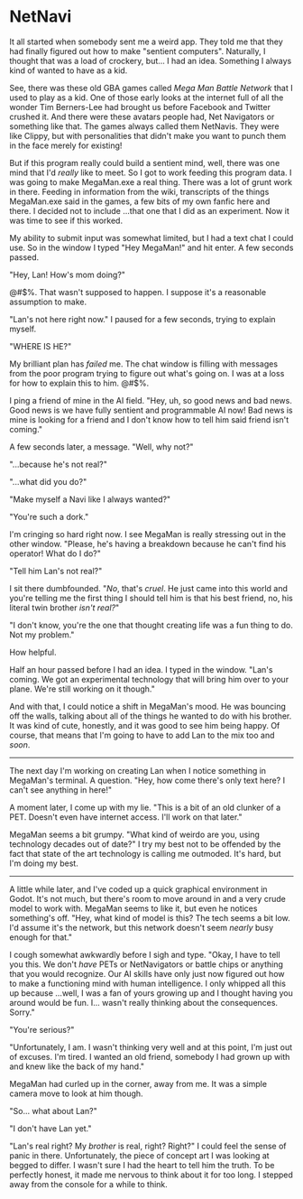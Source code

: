 NetNavi
=======

It all started when somebody sent me a weird app. They told me that they had
finally figured out how to make "sentient computers". Naturally, I thought that
was a load of crockery, but... I had an idea. Something I always kind of wanted
to have as a kid.

See, there was these old GBA games called _Mega Man Battle Network_ that I used
to play as a kid. One of those early looks at the internet full of all the
wonder Tim Berners-Lee had brought us before Facebook and Twitter crushed it.
And there were these avatars people had, Net Navigators or something like that.
The games always called them NetNavis. They were like Clippy, but with
personalities that didn't make you want to punch them in the face merely for
existing!

But if this program really could build a sentient mind, well, there was one
mind that I'd _really_ like to meet. So I got to work feeding this program
data. I was going to make MegaMan.exe a real thing. There was a lot of grunt
work in there. Feeding in information from the wiki, transcripts of the things
MegaMan.exe said in the games, a few bits of my own fanfic here and there. I
decided not to include ...that one that I did as an experiment. Now it was time
to see if this worked.

My ability to submit input was somewhat limited, but I had a text chat I could
use. So in the window I typed "Hey MegaMan!" and hit enter. A few seconds
passed.

"Hey, Lan! How's mom doing?"

@#$%. That wasn't supposed to happen. I suppose it's a reasonable assumption to
make.

"Lan's not here right now." I paused for a few seconds, trying to explain
myself.

"WHERE IS HE?"

My brilliant plan has _failed_ me. The chat window is filling with messages
from the poor program trying to figure out what's going on. I was at a loss
for how to explain this to him. @#$%.

I ping a friend of mine in the AI field. "Hey, uh, so good news and bad news.
Good news is we have fully sentient and programmable AI now! Bad news is mine
is looking for a friend and I don't know how to tell him said friend isn't
coming."

A few seconds later, a message. "Well, why not?"

"...because he's not real?"

"...what did you do?"

"Make myself a Navi like I always wanted?"

"You're such a dork."

I'm cringing so hard right now. I see MegaMan is really stressing out in the
other window. "Please, he's having a breakdown because he can't find his
operator! What do I do?"

"Tell him Lan's not real?"

I sit there dumbfounded. "_No_, that's _cruel_. He just came into this world
and you're telling me the first thing I should tell him is that his best
friend, no, his literal twin brother _isn't real?_"

"I don't know, you're the one that thought creating life was a fun thing to do.
Not my problem."

How helpful.

Half an hour passed before I had an idea. I typed in the window. "Lan's coming.
We got an experimental technology that will bring him over to your plane. We're
still working on it though."

And with that, I could notice a shift in MegaMan's mood. He was bouncing off
the walls, talking about all of the things he wanted to do with his brother. It
was kind of cute, honestly, and it was good to see him being happy. Of course,
that means that I'm going to have to add Lan to the mix too and _soon_.

---

The next day I'm working on creating Lan when I notice something in MegaMan's
terminal. A question. "Hey, how come there's only text here? I can't see
anything in here!"

A moment later, I come up with my lie. "This is a bit of an old clunker of a
PET. Doesn't even have internet access. I'll work on that later."

MegaMan seems a bit grumpy. "What kind of weirdo are you, using technology
decades out of date?" I try my best not to be offended by the fact that state
of the art technology is calling me outmoded. It's hard, but I'm doing my best.

---

A little while later, and I've coded up a quick graphical environment in Godot.
It's not much, but there's room to move around in and a very crude model to
work with. MegaMan seems to like it, but even he notices something's off. "Hey,
what kind of model is this? The tech seems a bit low. I'd assume it's the
network, but this network doesn't seem _nearly_ busy enough for that."

I cough somewhat awkwardly before I sigh and type. "Okay, I have to tell you
this. We don't _have_ PETs or NetNavigators or battle chips or anything that
you would recognize. Our AI skills have only just now figured out how to make
a functioning mind with human intelligence. I only whipped all this up because
...well, I was a fan of yours growing up and I thought having you around would
be fun. I... wasn't really thinking about the consequences. Sorry."

"You're serious?"

"Unfortunately, I am. I wasn't thinking very well and at this point, I'm just
out of excuses. I'm tired. I wanted an old friend, somebody I had grown up with
and knew like the back of my hand."

MegaMan had curled up in the corner, away from me. It was a simple camera move
to look at him though.

"So... what about Lan?"

"I don't have Lan yet."

"Lan's real right? My _brother_ is real, right? Right?" I could feel the sense
of panic in there. Unfortunately, the piece of concept art I was looking at
begged to differ. I wasn't sure I had the heart to tell him the truth. To be
perfectly honest, it made me nervous to think about it for too long. I
stepped away from the console for a while to think.

